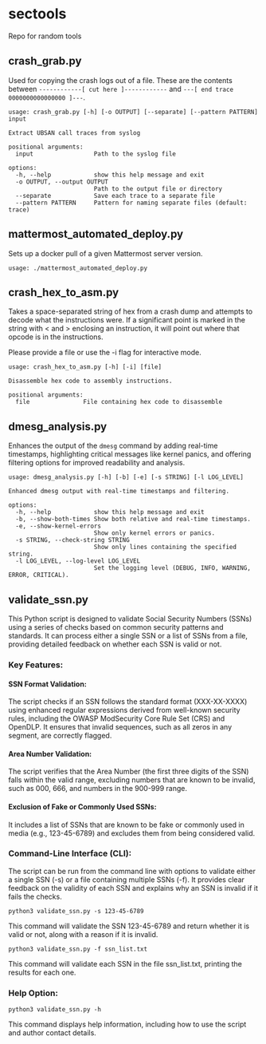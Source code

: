 
# sectools
Repo for random tools

## crash_grab.py

Used for copying the crash logs out of a file. These are the contents between 
`------------[ cut here ]------------` and `---[ end trace 0000000000000000 ]---`.

```
usage: crash_grab.py [-h] [-o OUTPUT] [--separate] [--pattern PATTERN] input

Extract UBSAN call traces from syslog

positional arguments:
  input                 Path to the syslog file

options:
  -h, --help            show this help message and exit
  -o OUTPUT, --output OUTPUT
                        Path to the output file or directory
  --separate            Save each trace to a separate file
  --pattern PATTERN     Pattern for naming separate files (default: trace)
```

## mattermost_automated_deploy.py

Sets up a docker pull of a given Mattermost server version.
```
usage: ./mattermost_automated_deploy.py
```

## crash_hex_to_asm.py

Takes a space-separated string of hex from a crash dump and attempts to decode what the instructions were.
If a significant point is marked in the string with < and > enclosing an instruction, it will point out
where that opcode is in the instructions. 

Please provide a file or use the -i flag for interactive mode.
```
usage: crash_hex_to_asm.py [-h] [-i] [file]

Disassemble hex code to assembly instructions.

positional arguments:
  file               File containing hex code to disassemble
```

## dmesg_analysis.py

Enhances the output of the `dmesg` command by adding real-time timestamps, highlighting critical messages like kernel panics, and offering filtering options for improved readability and analysis.

```
usage: dmesg_analysis.py [-h] [-b] [-e] [-s STRING] [-l LOG_LEVEL]

Enhanced dmesg output with real-time timestamps and filtering.

options:
  -h, --help            show this help message and exit
  -b, --show-both-times Show both relative and real-time timestamps.
  -e, --show-kernel-errors
                        Show only kernel errors or panics.
  -s STRING, --check-string STRING
                        Show only lines containing the specified string.
  -l LOG_LEVEL, --log-level LOG_LEVEL
                        Set the logging level (DEBUG, INFO, WARNING, ERROR, CRITICAL).
```

## validate_ssn.py

This Python script is designed to validate Social Security Numbers (SSNs) using a series of checks based on common security patterns and standards. It can process either a single SSN or a list of SSNs from a file, providing detailed feedback on whether each SSN is valid or not.

### Key Features:

#### SSN Format Validation:

The script checks if an SSN follows the standard format (XXX-XX-XXXX) using enhanced regular expressions derived from well-known security rules, including the OWASP ModSecurity Core Rule Set (CRS) and OpenDLP.
It ensures that invalid sequences, such as all zeros in any segment, are correctly flagged.

#### Area Number Validation:

The script verifies that the Area Number (the first three digits of the SSN) falls within the valid range, excluding numbers that are known to be invalid, such as 000, 666, and numbers in the 900-999 range.

#### Exclusion of Fake or Commonly Used SSNs:

It includes a list of SSNs that are known to be fake or commonly used in media (e.g., 123-45-6789) and excludes them from being considered valid.

### Command-Line Interface (CLI):

The script can be run from the command line with options to validate either a single SSN (-s) or a file containing multiple SSNs (-f). It provides clear feedback on the validity of each SSN and explains why an SSN is invalid if it fails the checks.

```
python3 validate_ssn.py -s 123-45-6789
```

This command will validate the SSN 123-45-6789 and return whether it is valid or not, along with a reason if it is invalid.

```
python3 validate_ssn.py -f ssn_list.txt
```

This command will validate each SSN in the file ssn_list.txt, printing the results for each one.

### Help Option:

```
python3 validate_ssn.py -h
```

This command displays help information, including how to use the script and author contact details.
